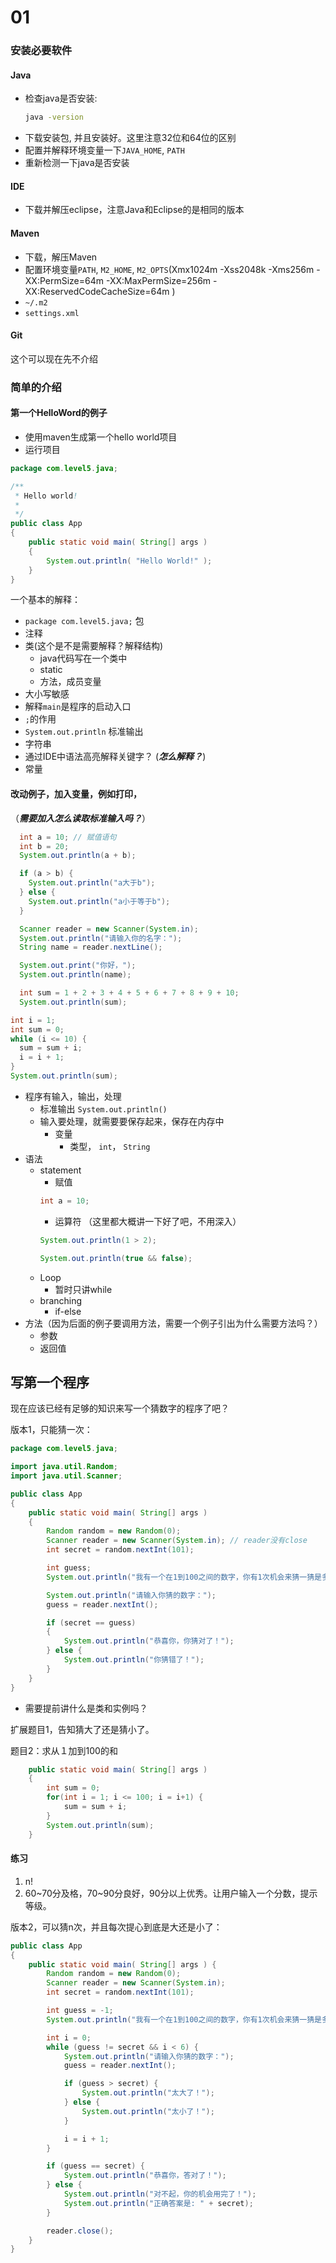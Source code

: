 # 01

### 安装必要软件

#### Java

* 检查java是否安装:
  ```bash
  java -version
  ```
* 下载安装包, 并且安装好。这里注意32位和64位的区别
* 配置并解释环境变量一下`JAVA_HOME`, `PATH`
* 重新检测一下java是否安装


#### IDE

* 下载并解压eclipse，注意Java和Eclipse的是相同的版本

#### Maven

* 下载，解压Maven
* 配置环境变量`PATH`, `M2_HOME`, `M2_OPTS`(Xmx1024m -Xss2048k -Xms256m -XX:PermSize=64m -XX:MaxPermSize=256m -XX:ReservedCodeCacheSize=64m )
* `~/.m2`
* `settings.xml`

#### Git

这个可以现在先不介绍

### 简单的介绍

#### 第一个HelloWord的例子

* 使用maven生成第一个hello world项目
* 运行项目

```java
package com.level5.java;

/**
 * Hello world!
 *
 */
public class App
{
    public static void main( String[] args )
    {
        System.out.println( "Hello World!" );
    }
}
```
一个基本的解释：
* `package com.level5.java;` 包
* 注释
* 类(这个是不是需要解释？解释结构)
  - java代码写在一个类中
  - static
  - 方法，成员变量
* 大小写敏感
* 解释`main`是程序的启动入口
* `;`的作用
* `System.out.println` 标准输出
* 字符串
* 通过IDE中语法高亮解释关键字？ (***怎么解释？***)
* 常量

#### 改动例子，加入变量，例如打印，
（***需要加入怎么读取标准输入吗？***）

```java
  int a = 10; // 赋值语句
  int b = 20;
  System.out.println(a + b);

  if (a > b) {
    System.out.println("a大于b");
  } else {
    System.out.println("a小于等于b");
  }
```

```java
  Scanner reader = new Scanner(System.in);
  System.out.println("请输入你的名字：");
  String name = reader.nextLine();

  System.out.print("你好，");
  System.out.println(name);

```

```java
  int sum = 1 + 2 + 3 + 4 + 5 + 6 + 7 + 8 + 9 + 10;
  System.out.println(sum);
```

```java
int i = 1;
int sum = 0;
while (i <= 10) {
  sum = sum + i;
  i = i + 1;
}
System.out.println(sum);
```

* 程序有输入，输出，处理
  - 标准输出 `System.out.println()`
  - 输入要处理，就需要要保存起来，保存在内存中
    - 变量
      * 类型， `int`， `String`
* 语法
  * statement
    - 赋值
    ```java
    int a = 10;
    ```
    - 运算符 （这里都大概讲一下好了吧，不用深入）
    ```java
    System.out.println(1 > 2);

    System.out.println(true && false);
    ```
  * Loop
    - 暂时只讲while
  * branching
    - if-else
* 方法（因为后面的例子要调用方法，需要一个例子引出为什么需要方法吗？）
  - 参数
  - 返回值

## 写第一个程序
现在应该已经有足够的知识来写一个猜数字的程序了吧？

版本1，只能猜一次：
```java
package com.level5.java;

import java.util.Random;
import java.util.Scanner;

public class App
{
    public static void main( String[] args )
    {
        Random random = new Random(0);
        Scanner reader = new Scanner(System.in); // reader没有close
        int secret = random.nextInt(101);

        int guess;
        System.out.println("我有一个在1到100之间的数字，你有1次机会来猜一猜是多少");

        System.out.println("请输入你猜的数字：");
        guess = reader.nextInt();

        if (secret == guess)
        {
            System.out.println("恭喜你，你猜对了！");
        } else {
            System.out.println("你猜错了！");
        }
    }
}
```

* 需要提前讲什么是类和实例吗？

扩展题目1，告知猜大了还是猜小了。

题目2：求从１加到100的和
```java
    public static void main( String[] args )
    {
    	int sum = 0;
    	for(int i = 1; i <= 100; i = i+1) {
    		sum = sum + i;
    	}
    	System.out.println(sum);
    }
```

#### 练习
1. n!
2. 60~70分及格，70~90分良好，90分以上优秀。让用户输入一个分数，提示等级。

版本2，可以猜n次，并且每次提心到底是大还是小了：

```java
public class App
{
    public static void main( String[] args ) {
        Random random = new Random(0);
        Scanner reader = new Scanner(System.in);
        int secret = random.nextInt(101);

        int guess = -1;
        System.out.println("我有一个在1到100之间的数字，你有1次机会来猜一猜是多少");

        int i = 0;
        while (guess != secret && i < 6) {
        	System.out.println("请输入你猜的数字：");
            guess = reader.nextInt();

            if (guess > secret) {
            	System.out.println("太大了！");
            } else {
            	System.out.println("太小了！");
            }

            i = i + 1;
        }

        if (guess == secret) {
        	System.out.println("恭喜你，答对了！");
        } else {
        	System.out.println("对不起，你的机会用完了！");
        	System.out.println("正确答案是: " + secret);
        }

        reader.close();
    }
}
```


